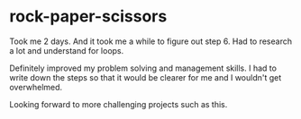 # rock-paper-scissors

Took me 2 days. And it took me a while to figure out step 6. Had to research a lot and understand for loops.

Definitely improved my problem solving and management skills. I had to write down the steps so that it would be clearer for me and I wouldn't get overwhelmed. 

Looking forward to more challenging projects such as this.